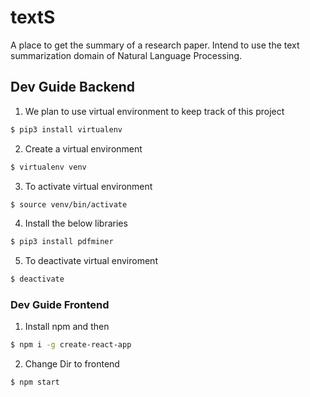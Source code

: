 # textS

A place to get the summary of a research paper.
Intend to use the text summarization domain of Natural Language Processing.

## Dev Guide Backend

1. We plan to use virtual environment to keep track of this project
```bash
$ pip3 install virtualenv
```

2. Create a virtual environment
```bash
$ virtualenv venv
```

3. To activate virtual environment
```bash
$ source venv/bin/activate
```

4. Install the below libraries
```bash
$ pip3 install pdfminer
```

5. To deactivate virtual enviroment
```bash
$ deactivate
```
### Dev Guide Frontend

1. Install npm and then
```bash
$ npm i -g create-react-app
```

2. Change Dir to frontend
```bash
$ npm start
```